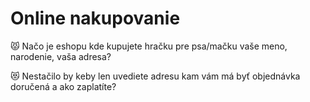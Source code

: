 # Online nakupovanie

😾 Načo je eshopu kde kupujete hračku pre psa/mačku vaše meno, narodenie, vaša adresa?

😻 Nestačilo by keby len uvediete adresu kam vám má byť objednávka doručená a ako zaplatíte?